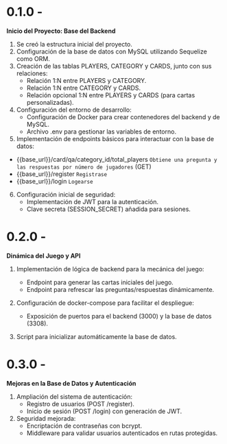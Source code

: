 # 0.1.0 -
**Inicio del Proyecto: Base del Backend**
1. Se creó la estructura inicial del proyecto.
2. Configuración de la base de datos con MySQL utilizando Sequelize como ORM.
3. Creación de las tablas PLAYERS, CATEGORY y CARDS, junto con sus relaciones:
    -  Relación 1:N entre PLAYERS y CATEGORY.
    -  Relación 1:N entre CATEGORY y CARDS.
    -  Relación opcional 1:N entre PLAYERS y CARDS (para cartas personalizadas).
4. Configuración del entorno de desarrollo:
    -  Configuración de Docker para crear contenedores del backend y de MySQL.
    -  Archivo .env para gestionar las variables de entorno.
5. Implementación de endpoints básicos para interactuar con la base de datos:

- {{base_url}}/card/qa/category_id/total_players `Obtiene una pregunta y las respuestas por número de jugadores` (GET)
- {{base_url}}/register `Registrase`
- {{base_url}}/login `Logearse`


6. Configuración inicial de seguridad:
    -  Implementación de JWT para la autenticación.
    -  Clave secreta (SESSION_SECRET) añadida para sesiones.
# 0.2.0 - 
**Dinámica del Juego y API**

1. Implementación de lógica de backend para la mecánica del juego:
    -  Endpoint para generar las cartas iniciales del juego.
    -  Endpoint para refrescar las preguntas/respuestas dinámicamente.

2.  Configuración de docker-compose para facilitar el despliegue:
    -  Exposición de puertos para el backend (3000) y la base de datos (3308).
3.  Script para inicializar automáticamente la base de datos.

# 0.3.0 - 
**Mejoras en la Base de Datos y Autenticación**

1. Ampliación del sistema de autenticación:
    -  Registro de usuarios (POST /register).
    -  Inicio de sesión (POST /login) con generación de JWT.
2. Seguridad mejorada:
    -  Encriptación de contraseñas con bcrypt.
    -  Middleware para validar usuarios autenticados en rutas protegidas.

